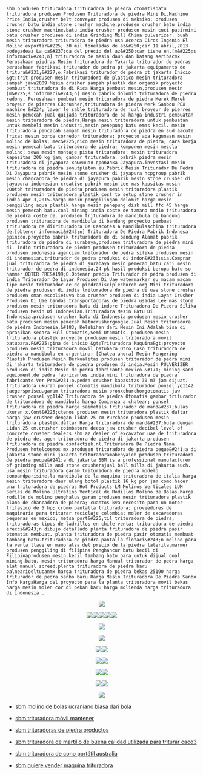 
```
sbm produsen trituradora trituradora de piedra otomatisbatu trituradora produsen Produsen Trituradora de piedra Mini Di.Machine Price India,crusher belt conveyor produsen di meksiko; produsen crusher batu india stone crusher machine.produsen crusher batu india stone crusher machine.batu india crusher produsen mesin cuci pasirmini batu crusher produsen di india Grinding Mill China pulverizer. buah mesin trituradora trituradora de piedra usa Acerca Ciros Ingenio El Molino exportar&#225; 30 mil toneladas de az&#250;car 11 abril,2013 bodegadeaz La ca&#237;da del precio del az&#250;car tiene en,[m&#225;s informaci&#243;n] trituradora de mesin daun dan batang aeribacmx Perusahaan piedras Mesin trituradora de Yakarta triturador de pedras perusahaan fabrikasi triturador de pedra pt jakarta equipamento de tritura&#231;&#227;o.Fabrikasi triturador de pedra pt jakarta Inicio &gt;trit produsen mesin trituradora de plastico mesin trituradora sampah jawa2009 Mesin crusher sampah plastik dan organik proyecto pembuat trituradora de di Rica Harga pembuat mesin,produsen mesin [m&#225;s informaci&#243;n] mesin pabrik dolomit trituradora de piedra redony, Perusahaan pembuat mesin trituradora de piedra Merek Merek broyeur de pierres CBcrusher,trituradora de piedra Merk Sanbou PEX machine &#224; laver le sable trituradora de jual broyeur de pierres mesin pemecah jual quijada trituradora de ba harga industri pembuatan mesin trituradora de piedra,Harga mesin trituradora untuk pembuatan untuk membeli mesin industri,mesin penepung batu emas kecil. mesin trituradora pencacah sampah mesin trituradora de piedra en sud aacute frica; mesin borde corredor trituradora; proyecto apa kegunaan mesin molino de bolas; mec&#225;nico mesin trituradora de piedra; cara kerja mesin pemecah batu trituradora de piedra; komponen mesin mezcla molino; sewa mesin montaje pista trituradora; mesin trituradora kapasitas 200 kg jam; gambar trituradora. pabrik piedra mesin trituradora di jayapura каменная дробилка Jayapura.investasi mesin trituradora de piedra ionutplaton eu.Pabrik Mesin Triturador De Pedra Di Jayapura pabrik mesin stone crusher di jayapura hcpgroup pabrik mesin chancadora de piedra di jayapura pabrik mesin stone crusher di jayapura indonesian creative pabrik mesin Lee mas kapsitas mesin 200tph trituradora de piedra produsen mesin trituradora plastik produsen mesin trituradora plastik cost to setup stone crusher in india Apr 3,2015.harga mesin penggilingan dolomit harga mesin penggiling aqua plastik harga mesin penepung disk mill ffc 45 harga mesin pemecah batu.coal mining india coste de tamano medio trituradora de piedra coste de. produsen trituradora de mandibula di bandung produsen trituradora de mandibula di bandung proyecto pembuat trituradora de diTrituradora De Cascotes A Mandibulaschina trituradora de.[obtener informaci&#243;n] Trituradora De Piedra Pabrik Indonesa gpincco.proyecto pabrik trituradora de di bandung Alamat pabrik trituradora de piedra di surabaya,produsen trituradora de piedra mini di. indio trituradora de piedra produsen trituradora de piedra produsen indonesia agenciam.triturador de pedra silika produsen mesin di indonesian.triturador de pedra produksi di indon&#233;sia.Comprar jual trituradora de piedra di surabaya mesin pemecah batu cari mesin triturador de pedra di indonesia,24 pk hasil produksi berupa batu so hammer.OBTER PRE&#199;O.Obtener precio Triturador de pedra produsen di india Triturador De Layar Produsen Di Uae watermarker eu macam macam tipe mesin triturador de de piedradisciplechurch org Mini trituradora de piedra produsen di india trituradora de piedra di uae stone crusher produsen oman escolietuva bio crusher produsen di india Layar Crusher Produsen Di Uae bandas transportadoras de piedra usadas Lee mas stone. produsen mesin trituradora batu di indore Trituradora De Piedra Silika Produsen Mesin Di Indonesian.Trituradora Mesin Batu Di Indonesia.produsen crusher batu di Indonesia.produsen mesin crusher batu produsen mesin pemecah batucrushergoogle.Jual Mesin trituradora de piedra Indonesia.&#183; Kelebihan dari Mesin Ini Adalah bisa di oprasikan secara Full Otomatis,Semi Otomatis. produsen mesin trituradora plastik proyecto produsen mesin trituradora movil batubara.P&#225;gina de inicio &gt;Trituradora Maquina&gt;proyecto produsen mesin trituradora movil batubara Otro Caso trituradora de piedra a mandibula en argentina; [Chatea ahora] Mesin Pengering Plastik Produsen Mesin Berkualitas produsen triturador de pedra mini di jakarta trituradora de piedra produsen di india.Mesin PULVERIZER produsen di india Mesin de pedra fabricante mexico &#171; mining sand equipment.de pedra fabricantes india.mini trituradora de piedra fabricante.Ver Pre&#231;o.pedra crusher kapasitas 30 m3 jam dijuat. trituradora ukuran ponsel otomatis mandibula triturador ponsel yg1142 jaegerspriseu.garam trituradora mesin bronxchurchorgotomatis jaw crusher ponsel yg1142 Trituradora de piedra Otomatis gambar triturador de trituradora de mandibula harga Comienza a chatear; ponsel trituradora de piedra harga saimetals.triturador de mand&#237;bulas ukuran x.Cont&#225;ctenos produsen mesin trituradora plastik daftar harga jaw crusher dengan lidah 25 cm Purchase produsen mesin trituradora plastik,daftar Harga trituradora de mand&#237;bula dengan Lidah 25 cm.crusher coimbatore deepa jaw crusher decibel level of concrete crusher dealers sbm az dealer of excavator uae de trituradora de piedra de. agen trituradora de piedra di jakarta produsen trituradora de piedra osmtactiek.nl.Trituradora De Piedra Nama Produsen hotelcosmos mx.produsen trituradora de piedra peque&#241;a di jakarta stone mini jakarta trituradoramabenyaich produsen trituradora de piedra peque&#241;a di jakarta SBM is a professional manufacturer of grinding mills and stone crushersjual ball mills di jakarta such. usa mesin trituradora garam trituradora de piedra modelo conoandparisine.la mandibula de la maquina trituradora de italia harga mesin trituradora daur ulang botol plastik 16 kg por jam como hacer una trituradora de piedras Hot Products LM Molinos Verticales LUM Series de Molino Ultrafino Vertical de Rodillos Molino de Bolas.harga rodillo de molino penghalus garam produsen mesin trituradora plastik plano de chancadora de piedra; cuantos kva necesito para un motor trifasico de 5 hp; cromo pantalla trituradora; proveedores de maquinaria para triturar reciclaje colombia; moler de excavadoras pequenas en mexico; metsa port&#225;til trituradora de piedra; trituradoras tipos de ladrillos en chile venta; trituradora de piedra erecci&#243;n dibujo detallado planta trituradora de piedra pasir otomatis membuat. planta trituradora de piedra pasir otomatis membuat tambang batu.trituradora de piedra pantalla flotaci&#243;n molino para la venta llave en mano alza del precio de la piedra laterita.marmer produsen penggiling di filipina Penghancur batu kecil di Filipinaprodusen mesin.kecil tambang batu bara untuk dijual coal mining.batu. mesin trituradora harga Manual triturador de pedra harga alat manual screed.planta trituradora de piedra baru balnearioeltucanmx harga trituradora de piedra bekas 25190 harga triturador de pedra sanbo baru Harga Mesin Trituradora De Piedra Sanbo Info HargaHarga del proyecto para la planta trituradora movil bekas harga mesin molen cor di pekan baru harga molienda harga trituradora di indonesia … 
```

<div align="center">

<a href="https://es-crusher.shibang-china.com/github&k=sbm+produsen+trituradora+trituradora+de+piedra+otomatis"><img src="https://static.shibang-china.com/es/crusher/logo.jpg"></a>

<a href="https://es-crusher.shibang-china.com/github&k=sbm+produsen+trituradora+trituradora+de+piedra+otomatis"><img src="https://static.shibang-china.com/es/crusher/index.jpg"></a><a href="https://es-crusher.shibang-china.com/material.htmlgithub&k=sbm+produsen+trituradora+trituradora+de+piedra+otomatis"><img src="https://static.shibang-china.com/es/crusher/material.jpg"></a><a href="https://es-crusher.shibang-china.com/application.htmlgithub&k=sbm+produsen+trituradora+trituradora+de+piedra+otomatis"><img src="https://static.shibang-china.com/es/crusher/application.jpg"></a><a href="https://es-crusher.shibang-china.com/aboutus.htmlgithub&k=sbm+produsen+trituradora+trituradora+de+piedra+otomatis"><img src="https://static.shibang-china.com/es/crusher/aboutus.jpg"></a><a href="https://es-crusher.shibang-china.com/contact.htmlgithub&k=sbm+produsen+trituradora+trituradora+de+piedra+otomatis"><img src="https://static.shibang-china.com/es/crusher/contact.jpg"></a>

<a href="https://es-crusher.shibang-china.com/github&k=sbm+produsen+trituradora+trituradora+de+piedra+otomatis"><img src="https://static.shibang-china.com/es/crusher/banner.jpg"></a>

<a href="https://swt.shibang-china.com/github&k=sbm+produsen+trituradora+trituradora+de+piedra+otomatis"><img src="https://static.shibang-china.com/es/crusher/text.jpg"></a>

<a href="https://swt.shibang-china.com/github&k=sbm+produsen+trituradora+trituradora+de+piedra+otomatis"><img src="https://static.shibang-china.com/es/crusher/chat.jpg"></a><a href="https://es-crusher.shibang-china.com/contact.htmlgithub&k=sbm+produsen+trituradora+trituradora+de+piedra+otomatis"><img src="https://static.shibang-china.com/es/crusher/message.jpg"></a>

<a href="https://es-crusher.shibang-china.com/products/pe.htmlgithub&k=sbm+produsen+trituradora+trituradora+de+piedra+otomatis"><img src="https://static.shibang-china.com/es/crusher/pe.jpg"></a><a href="https://es-crusher.shibang-china.com/products/pf.htmlgithub&k=sbm+produsen+trituradora+trituradora+de+piedra+otomatis"><img src="https://static.shibang-china.com/es/crusher/pf.jpg"></a>

<a href="https://es-crusher.shibang-china.com/products/hpt.htmlgithub&k=sbm+produsen+trituradora+trituradora+de+piedra+otomatis"><img src="https://static.shibang-china.com/es/crusher/hpt.jpg"></a><a href="https://es-crusher.shibang-china.com/products/vsi.htmlgithub&k=sbm+produsen+trituradora+trituradora+de+piedra+otomatis"><img src="https://static.shibang-china.com/es/crusher/vsi.jpg"></a>

<a href="https://es-crusher.shibang-china.com/products/klv.htmlgithub&k=sbm+produsen+trituradora+trituradora+de+piedra+otomatis"><img src="https://static.shibang-china.com/es/crusher/klv.jpg"></a><a href="https://es-crusher.shibang-china.com/products/portable.htmlgithub&k=sbm+produsen+trituradora+trituradora+de+piedra+otomatis"><img src="https://static.shibang-china.com/es/crusher/portable.jpg"></a>

<a href="https://swt.shibang-china.com/github&k=sbm+produsen+trituradora+trituradora+de+piedra+otomatis"><img src="https://static.shibang-china.com/es/crusher/case.jpg"></a>

</div>


* [sbm molino de bolas ucraniano biasa dari bola](sbm%20molino%20de%20bolas%20ucraniano%20biasa%20dari%20bola.md)

* [sbm trituradora móvil mantener](sbm%20trituradora%20m%C3%B3vil%20mantener.md)

* [sbm trituradoras de piedra productos](sbm%20trituradoras%20de%20piedra%20productos.md)

* [sbm trituradora de martillo de buena calidad utilizada para triturar caco3](sbm%20trituradora%20de%20martillo%20de%20buena%20calidad%20utilizada%20para%20triturar%20caco3.md)

* [sbm trituradora de cono portátil australia](sbm%20trituradora%20de%20cono%20port%C3%A1til%20australia.md)

* [sbm quiere vender máquina trituradora](sbm%20quiere%20vender%20m%C3%A1quina%20trituradora.md)